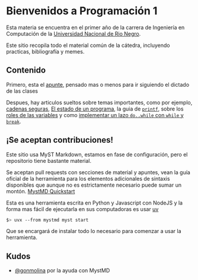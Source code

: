 # Bienvenidos a Programación 1

Esta materia se encuentra en el primer año de la carrera de Ingeniería en
Computación de la [Universidad Nacional de Rio Negro](https://www.unrn.edu.ar).

Este sitio recopila todo el material común de la cátedra, incluyendo practicas,
bibliografía y memes.

## Contenido

Primero, esta el [apunte](apunte/catedra.md), pensado mas o menos para ir
siguiendo el dictado de las clases

Despues, hay articulos sueltos sobre temas importantes, como por ejemplo,
[cadenas seguras](./extras/cadenas.md),
[El estado de un programa](./extras/estado.md), la guia de
[`printf`](./extras/printf.md), sobre los
[roles de las variables](extras/roles.md) y como
[implementar un lazo `do..while` con `while` y `break`](./extras/simular.md).

## ¡Se aceptan contribuciones!

Este sitio usa MyST Markdown, estamos en fase de configuración, pero el
repositorio tiene bastante material.

Se aceptan pull requests con secciones de material y apuntes, vean la guía
oficial de la herramienta para los elementos adicionales de sintaxis disponibles
que aunque no es estrictamente necesario puede sumar un montón.
[MystMD Quickstart](https://mystmd.org/guide/quickstart-myst-markdown)

Esta es una herramienta escrita en Python y Javascript con NodeJS y la forma mas
fácil de ejecutarla en sus computadoras es usar [uv](https://docs.astral.sh/uv/)

```sh
$> uvx --from mystmd myst start
```

Que se encargará de instalar todo lo necesario para comenzar a usar la
herramienta.

## Kudos

- [@gonmolina](https://github.com/gonmolina) por la ayuda con MystMD
